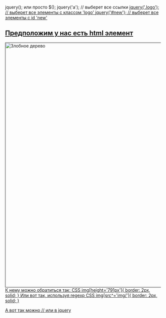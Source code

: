 jquery(); или просто $();
jquery('a'); // выберет все ссылки <a href=...>
jquery('.logo'); // выберет все элементы с классом 'logo' <a href="" class="logo">
jquery('#new'); // выберет все элементы с id 'new' <a href="" id="new">

<h2>Предположим у нас есть html элемент</h2>
<img src="img/tree.webp" height="791px" alt="Злобное дерево">
 К нему можно обратиться так:
CSS
img[height='791px']{
border: 2px, solid;
}
Или вот так, используя regexp
CSS
img[src^='img/']{
border: 2px, solid;
}

А вот так можно 
// или в jquery


